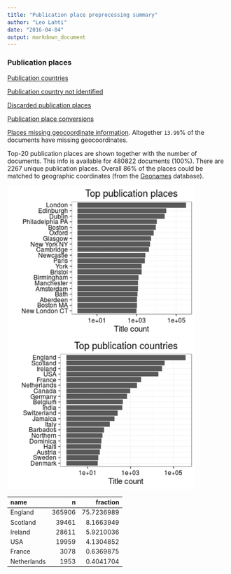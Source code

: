 ```yaml
---
title: "Publication place preprocessing summary"
author: "Leo Lahti"
date: "2016-04-04"
output: markdown_document
---
```


### Publication places

[Publication countries](output.tables/country_accepted.csv)

[Publication country not identified](output.tables/country_discarded.csv)

[Discarded publication places](output.tables/publication_place_discarded.csv)

[Publication place conversions](output.tables/publication_place_conversion_nontrivial.csv)

[Places missing geocoordinate information](output.tables/absentgeocoordinates.csv). Altogether ``13.99``% of the documents have missing geocoordinates.



Top-20 publication places are shown together with the number of documents. This info is available for 480822 documents (100%). There are 2267 unique publication places. Overall 86% of the places could be matched to geographic coordinates (from the [Geonames](http://download.geonames.org/export/dump/) database).


<img src="figure/summaryplace-1.png" title="plot of chunk summaryplace" alt="plot of chunk summaryplace" width="430px" /><img src="figure/summaryplace-2.png" title="plot of chunk summaryplace" alt="plot of chunk summaryplace" width="430px" />



|name        |      n|   fraction|
|:-----------|------:|----------:|
|England     | 365906| 75.7236989|
|Scotland    |  39461|  8.1663949|
|Ireland     |  28611|  5.9210036|
|USA         |  19959|  4.1304852|
|France      |   3078|  0.6369875|
|Netherlands |   1953|  0.4041704|
